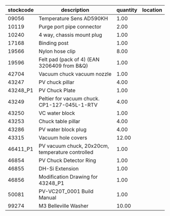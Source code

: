 |stockcode|description|quantity|location|
|---------|-----------|--------|--------|
|09056|Temperature Sens AD590KH|1.00||
|10119|Purge port pipe connector|2.00| |
|10240|4 way, chassis mount plug|1.00||
|17168|Binding post|1.00||
|19566|Nylon hose clip|8.00||
|19596|Felt pad (pack of 4) (EAN 3206409 from B&Q)|1.00||
|42704|Vacuum chuck vacuum nozzle|1.00||
|43247|PV chuck pillar|4.00||
|43248_P1|PV Chuck Plate|1.00||
|43249|Peltier for vacuum chuck.  CP1-127-045L-1-RTV|4.00||
|43250|VC water block|1.00||
|43253|Chuck table pillar|4.00||
|43286|PV water block plug|4.00||
|43315|Vacuum hole covers|12.00||
|46411_P1|PV vacuum chuck, 20x20cm, temperature controlled|1.00||
|46854|PV Chuck Detector Ring|1.00||
|46855|DH-Si Extension|1.00||
|46856|Modification Drawing for 43248_P1|1.00||
|50081|PV-VC20T_0001 Build Manual|1.00||
|99274|M3 Belleville Washer|10.00||
